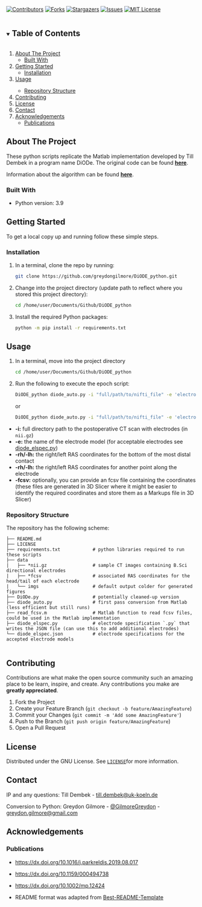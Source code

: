 <!-- PROJECT SHIELDS -->
<!--
*** I'm using markdown "reference style" links for readability.
*** Reference links are enclosed in brackets [ ] instead of parentheses ( ).
*** See the bottom of this document for the declaration of the reference variables
*** for contributors-url, forks-url, etc. This is an optional, concise syntax you may use.
*** https://www.markdownguide.org/basic-syntax/#reference-style-links
-->

[![Contributors][contributors-shield]][contributors-url]
[![Forks][forks-shield]][forks-url]
[![Stargazers][stars-shield]][stars-url]
[![Issues][issues-shield]][issues-url]
[![MIT License][license-shield]][license-url]


<!-- TABLE OF CONTENTS -->
<details open="open">
  <summary><h2 style="display: inline-block">Table of Contents</h2></summary>
  <ol>
    <li>
      <a href="#about-the-project">About The Project</a>
      <ul>
        <li><a href="#built-with">Built With</a></li>
      </ul>
    </li>
    <li>
      <a href="#getting-started">Getting Started</a>
      <ul>
        <li><a href="#installation">Installation</a></li>
      </ul>
    </li>
    <li><a href="#usage">Usage</a></li>
      <ul>
        <li><a href="#repository-structure">Repository Structure</a></li>
      </ul>
    <li><a href="#contributing">Contributing</a></li>
    <li><a href="#license">License</a></li>
    <li><a href="#contact">Contact</a></li>
    <li>
      <a href="#acknowledgements">Acknowledgements</a>
      <ul>
        <li><a href="#Publications">Publications</a></li>
      </ul>
    </li>
  </ol>
</details>



<!-- ABOUT THE PROJECT -->
## About The Project

These python scripts replicate the Matlab implementation developed by Till Dembek in a program name DiODe. The original code can be found <a href="https://github.com/Till-Dembek/DiODe_Standalone" target="_blank"><strong>here</strong></a>.

Information about the algorithm can be found <a href="https://dx.doi.org/10.13140/RG.2.2.22417.76647" target="_blank"><strong>here</strong></a>.


### Built With

* Python version: 3.9


<!-- GETTING STARTED -->
## Getting Started

To get a local copy up and running follow these simple steps.

### Installation

1. In a terminal, clone the repo by running:

    ```sh
    git clone https://github.com/greydongilmore/DiODE_python.git
    ```

2. Change into the project directory (update path to reflect where you stored this project directory):

    ```sh
    cd /home/user/Documents/Github/DiODE_python
    ```

3. Install the required Python packages:

    ```sh
    python -m pip install -r requirements.txt
    ```


<!-- USAGE EXAMPLES -->
## Usage

1. In a terminal, move into the project directory
     ```sh
     cd /home/user/Documents/Github/DiODE_python
     ```

2. Run the following to execute the epoch script:
    ```sh
    DiODE_python diode_auto.py -i "full/path/to/nifti_file" -e 'electrode_name' -rh -14.95,24.64,52.19 -rt -21.24,8.84,72.19 -lh 5.43,25.12,52.28 -lt 15.08,12.11,71.03
    ```
    or
    ```sh
    DiODE_python diode_auto.py -i "full/path/to/nifti_file" -e 'electrode_name' -fcsv 'full/path/to/fcsv_coords'
    ```

  * **-i:** full directory path to the postoperative CT scan with electrodes (in `nii.gz`)
  * **-e:** the name of the electrode model (for acceptable electrodes see [diode_elspec.py](./diode_elspec.py))
  * **-rh/-lh:** the right/left RAS coordinates for the bottom of the most distal contact
  * **-rh/-lh:** the right/left RAS coordinates for another point along the electrode
  * **-fcsv:** optionally, you can provide an fcsv file containing the coordinates (these files are generated in 3D Slicer where it might be easier to identify the required coordinates and store them as a Markups file in 3D Slicer)


### Repository Structure

The repository has the following scheme:
```
├── README.md
├── LICENSE
├── requirements.txt            # python libraries required to run these scripts
├── data
|   ├── *nii.gz                 # sample CT images containing B.Sci directional electrodes
|   ├── *fcsv                   # associated RAS coordinates for the head/tail of each electrode
|   └── imgs                    # default output colder for generated figures
├── DiODe.py                    # potentially cleaned-up version
├── diode_auto.py               # first pass conversion from Matlab (less efficient but still runs)
├── read_fcsv.m                 # Matlab function to read fcsv files, could be used in the Matlab implementation
├── diode_elspec.py             # electrode specification `.py` that writes the JSON file (can use this to add additional electrodes)
└── diode_elspec.json           # electrode specifications for the accepted electrode models
    
```
<!-- CONTRIBUTING -->
## Contributing

Contributions are what make the open source community such an amazing place to be learn, inspire, and create. Any contributions you make are **greatly appreciated**.

1. Fork the Project
2. Create your Feature Branch (`git checkout -b feature/AmazingFeature`)
3. Commit your Changes (`git commit -m 'Add some AmazingFeature'`)
4. Push to the Branch (`git push origin feature/AmazingFeature`)
5. Open a Pull Request


<!-- LICENSE -->
## License

Distributed under the GNU License. See [`LICENSE`](LICENSE)for more information.


<!-- CONTACT -->
## Contact

IP and any questions:
Till Dembek - till.dembek@uk-koeln.de

Conversion to Python:
Greydon Gilmore - [@GilmoreGreydon](https://twitter.com/GilmoreGreydon) - greydon.gilmore@gmail.com


<!-- ACKNOWLEDGEMENTS -->
## Acknowledgements

### Publications

* https://dx.doi.org/10.1016/j.parkreldis.2019.08.017
* https://dx.doi.org/10.1159/000494738
* https://dx.doi.org/10.1002/mp.12424


* README format was adapted from [Best-README-Template](https://github.com/othneildrew/Best-README-Template)

<!-- MARKDOWN LINKS & IMAGES -->
<!-- https://www.markdownguide.org/basic-syntax/#reference-style-links -->
[contributors-shield]: https://img.shields.io/github/contributors/greydongilmore/DiODE_python.svg?style=for-the-badge
[contributors-url]: https://github.com/greydongilmore/DiODE_python/graphs/contributors
[forks-shield]: https://img.shields.io/github/forks/greydongilmore/DiODE_python.svg?style=for-the-badge
[forks-url]: https://github.com/greydongilmore/DiODE_python/network/members
[stars-shield]: https://img.shields.io/github/stars/greydongilmore/DiODE_python.svg?style=for-the-badge
[stars-url]: https://github.com/greydongilmore/DiODE_python/stargazers
[issues-shield]: https://img.shields.io/github/issues/greydongilmore/DiODE_python.svg?style=for-the-badge
[issues-url]: https://github.com/greydongilmore/DiODE_python/issues
[license-shield]: https://img.shields.io/github/license/greydongilmore/ocr-pdf.svg?style=for-the-badge
[license-url]: https://github.com/greydongilmore/ocr-pdf/blob/master/LICENSE.txt

